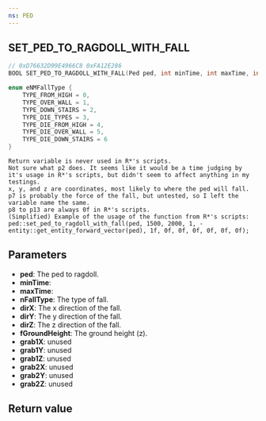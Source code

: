 ```yaml
---
ns: PED
---
```

## SET_PED_TO_RAGDOLL_WITH_FALL

```c
// 0xD76632D99E4966C8 0xFA12E286
BOOL SET_PED_TO_RAGDOLL_WITH_FALL(Ped ped, int minTime, int maxTime, int nFallType, float dirX, float dirY, float dirZ, float fGroundHeight, float grab1X, float grab1Y, float grab1Z, float grab2X, float grab2Y, float grab2Z);
```

```c
enum eNMFallType {
    TYPE_FROM_HIGH = 0,
    TYPE_OVER_WALL = 1,
    TYPE_DOWN_STAIRS = 2,
    TYPE_DIE_TYPES = 3,
    TYPE_DIE_FROM_HIGH = 4,
    TYPE_DIE_OVER_WALL = 5,
    TYPE_DIE_DOWN_STAIRS = 6
}
```

```
Return variable is never used in R*'s scripts.  
Not sure what p2 does. It seems like it would be a time judging by it's usage in R*'s scripts, but didn't seem to affect anything in my testings.  
x, y, and z are coordinates, most likely to where the ped will fall.  
p7 is probably the force of the fall, but untested, so I left the variable name the same.  
p8 to p13 are always 0f in R*'s scripts.  
(Simplified) Example of the usage of the function from R*'s scripts:  
ped::set_ped_to_ragdoll_with_fall(ped, 1500, 2000, 1, -entity::get_entity_forward_vector(ped), 1f, 0f, 0f, 0f, 0f, 0f, 0f);  
```

## Parameters
* **ped**: The ped to ragdoll.
* **minTime**:
* **maxTime**:
* **nFallType**: The type of fall.
* **dirX**: The x direction of the fall.
* **dirY**: The y direction of the fall.
* **dirZ**: The z direction of the fall.
* **fGroundHeight**: The ground height (z).
* **grab1X**: unused
* **grab1Y**: unused
* **grab1Z**: unused
* **grab2X**: unused
* **grab2Y**: unused
* **grab2Z**: unused

## Return value
